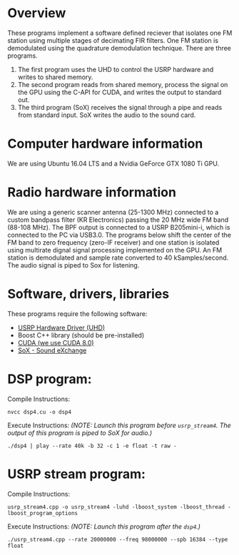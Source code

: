 # Overview
These programs implement a software defined reciever that isolates one FM station using multiple stages of decimating FIR filters.  One FM station is demodulated using the quadrature demodulation technique.  There are three programs.
1. The first program uses the UHD to control the USRP hardware and writes to shared memory.
2. The second program reads from shared memory, process the signal on the GPU using the C-API for CUDA, and writes the output to standard out.
3. The third program (SoX) receives the signal through a pipe and reads from standard input.  SoX writes the audio to the sound card.

# Computer hardware information
We are using Ubuntu 16.04 LTS and a Nvidia GeForce GTX 1080 Ti GPU.

# Radio hardware information
We are using a generic scanner antenna (25-1300 MHz) connected to a custom bandpass filter (KR Electronics) passing the 20 MHz wide FM band (88-108 MHz).  The BPF output is connected to a USRP B205mini-i, which is connected to the PC via USB3.0.  The programs below shift the center of the FM band to zero frequency (zero-IF receiver) and one station is isolated using multirate dignal signal processing implemented on the GPU.  An FM station is demodulated and sample rate converted to 40 kSamples/second.  The audio signal is piped to Sox for listening.

# Software, drivers, libraries
These programs require the following software:
 - [USRP Hardware Driver (UHD)](https://files.ettus.com/manual/index.html)
 - Boost C++ library (should be pre-installed)
 - [CUDA (we use CUDA 8.0)](https://developer.nvidia.com/cuda-zone)
 - [SoX - Sound eXchange](http://sox.sourceforge.net/)

# DSP program:
Compile Instructions:
```linux
nvcc dsp4.cu -o dsp4
```  

Execute Instructions: *(NOTE: Launch this program before `usrp_stream4`.  The output of this program is piped to SoX for audio.)*
```linux
./dsp4 | play --rate 40k -b 32 -c 1 -e float -t raw -
```

# USRP stream program:
Compile Instructions:
```linux
usrp_stream4.cpp -o usrp_stream4 -luhd -lboost_system -lboost_thread -lboost_program_options
```

Execute Instructions: *(NOTE: Launch this program after the `dsp4`.)*
```linux
./usrp_stream4.cpp --rate 20000000 --freq 98000000 --spb 16384 --type float
```

